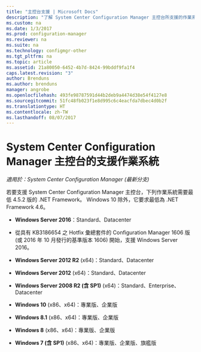 ```yaml
---
title: "主控台支援 | Microsoft Docs"
description: "了解 System Center Configuration Manager 主控台所支援的作業系統。"
ms.custom: na
ms.date: 1/3/2017
ms.prod: configuration-manager
ms.reviewer: na
ms.suite: na
ms.technology: configmgr-other
ms.tgt_pltfrm: na
ms.topic: article
ms.assetid: 21a80050-6452-4b7d-8424-99bddf9fa1f4
caps.latest.revision: "3"
author: Brenduns
ms.author: brenduns
manager: angrobe
ms.openlocfilehash: 493fe98787591d44b2deb9a4474d38e54f4127e8
ms.sourcegitcommit: 51fc48fb023f1e8d995c6c4eacfda7dbec4d0b2f
ms.translationtype: HT
ms.contentlocale: zh-TW
ms.lasthandoff: 08/07/2017
---
```

# <a name="supported-operating-systems-for-system-center-configuration-manager-consoles"></a>System Center Configuration Manager 主控台的支援作業系統

*適用於：System Center Configuration Manager (最新分支)*


 若要支援 System Center Configuration Manager 主控台，下列作業系統需要最低 4.5.2 版的 .NET Framework。 Windows 10 除外，它要求最低為 .NET Framework 4.6。  

-   **Windows Server 2016**：Standard、Datacenter  
  - 從具有 KB3186654 之 Hotfix 彙總套件的 Configuration Manager 1606 版 (或 2016 年 10 月發行的基準版本 1606) 開始，支援 Windows Server 2016。  


-   **Windows Server 2012 R2** (x64)：Standard、Datacenter  

-   **Windows Server 2012** (x64)：Standard、Datacenter  

-   **Windows Server 2008 R2 (含 SP1)** (x64)：Standard、Enterprise、Datacenter  

-   **Windows 10** (x86、x64)：專業版、企業版  

-   **Windows 8.1** (x86、x64)：專業版、企業版  

-   **Windows 8** (x86、x64)：專業版、企業版  

-   **Windows 7 (含 SP1)** (x86、x64)：專業版、企業版、旗艦版  
